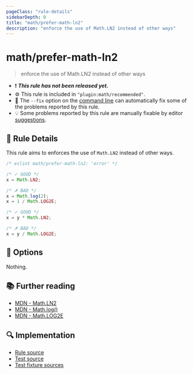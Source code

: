 ```yaml
---
pageClass: "rule-details"
sidebarDepth: 0
title: "math/prefer-math-ln2"
description: "enforce the use of Math.LN2 instead of other ways"
---
```


# math/prefer-math-ln2

> enforce the use of Math.LN2 instead of other ways

- :exclamation: <badge text="This rule has not been released yet." vertical="middle" type="error"> **_This rule has not been released yet._** </badge>
- :gear: This rule is included in `"plugin:math/recommended"`.
- :wrench: The `--fix` option on the [command line](https://eslint.org/docs/user-guide/command-line-interface#fixing-problems) can automatically fix some of the problems reported by this rule.
- :bulb: Some problems reported by this rule are manually fixable by editor [suggestions](https://eslint.org/docs/developer-guide/working-with-rules#providing-suggestions).

## :book: Rule Details

This rule aims to enforces the use of `Math.LN2` instead of other ways.

<eslint-code-block fix>

<!-- eslint-skip -->

```js
/* eslint math/prefer-math-ln2: 'error' */

/* ✓ GOOD */
x = Math.LN2;

/* ✗ BAD */
x = Math.log(2);
x = 1 / Math.LOG2E;

/* ✓ GOOD */
x = y * Math.LN2;

/* ✗ BAD */
x = y / Math.LOG2E;
```

</eslint-code-block>

## :wrench: Options

Nothing.

## :books: Further reading

- [MDN - Math.LN2](https://developer.mozilla.org/en-US/docs/Web/JavaScript/Reference/Global_Objects/Math/LN2)
- [MDN - Math.log()](https://developer.mozilla.org/en-US/docs/Web/JavaScript/Reference/Global_Objects/Math/log)
- [MDN - Math.LOG2E](https://developer.mozilla.org/en-US/docs/Web/JavaScript/Reference/Global_Objects/Math/LOG2E)

## :mag: Implementation

- [Rule source](https://github.com/ota-meshi/eslint-plugin-math/blob/main/src/rules/prefer-math-ln2.ts)
- [Test source](https://github.com/ota-meshi/eslint-plugin-math/blob/main/tests/src/rules/prefer-math-ln2.ts)
- [Test fixture sources](https://github.com/ota-meshi/eslint-plugin-math/tree/main/tests/fixtures/rules/prefer-math-ln2)
